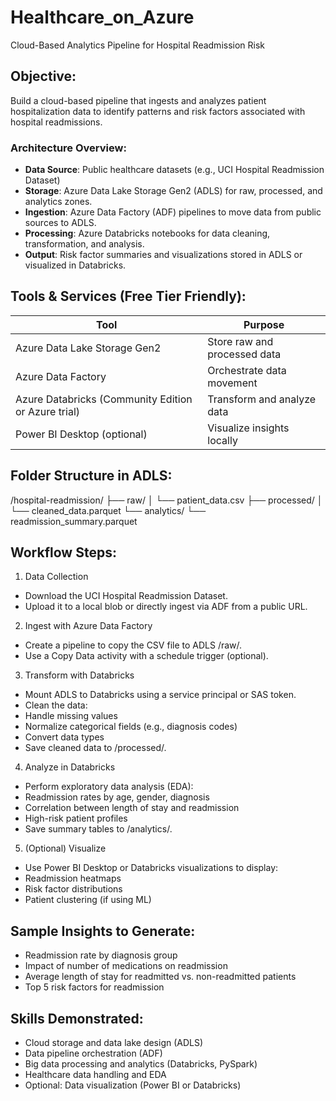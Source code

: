 # Healthcare_on_Azure
Cloud-Based Analytics Pipeline for Hospital Readmission Risk
## Objective:

Build a cloud-based pipeline that ingests and analyzes patient hospitalization data to identify patterns and risk factors associated with hospital readmissions.
### Architecture Overview:
- **Data Source**: Public healthcare datasets (e.g., UCI Hospital Readmission Dataset)
- **Storage**: Azure Data Lake Storage Gen2 (ADLS) for raw, processed, and analytics zones.
- **Ingestion**: Azure Data Factory (ADF) pipelines to move data from public sources to ADLS.
- **Processing**: Azure Databricks notebooks for data cleaning, transformation, and analysis.
- **Output**: Risk factor summaries and visualizations stored in ADLS or visualized in Databricks.

## Tools & Services (Free Tier Friendly):
|Tool|	Purpose|
|---|---|
|Azure Data Lake Storage Gen2 |Store raw and processed data|
|Azure Data Factory	|Orchestrate data movement|
|Azure Databricks (Community Edition or Azure trial)	|Transform and analyze data|
|Power BI Desktop (optional)	|Visualize insights locally|

## Folder Structure in ADLS:

/hospital-readmission/
    ├── raw/
    │   └── patient_data.csv
    ├── processed/
    │   └── cleaned_data.parquet
    └── analytics/
        └── readmission_summary.parquet

## Workflow Steps:
1. Data Collection

- Download the UCI Hospital Readmission Dataset.
- Upload it to a local blob or directly ingest via ADF from a public URL.

2. Ingest with Azure Data Factory

- Create a pipeline to copy the CSV file to ADLS /raw/.
- Use a Copy Data activity with a schedule trigger (optional).

3. Transform with Databricks

- Mount ADLS to Databricks using a service principal or SAS token.
- Clean the data:
- Handle missing values
- Normalize categorical fields (e.g., diagnosis codes)
- Convert data types
- Save cleaned data to /processed/.

4. Analyze in Databricks

- Perform exploratory data analysis (EDA):
- Readmission rates by age, gender, diagnosis
- Correlation between length of stay and readmission
- High-risk patient profiles
- Save summary tables to /analytics/.

5. (Optional) Visualize

- Use Power BI Desktop or Databricks visualizations to display:
- Readmission heatmaps
- Risk factor distributions
- Patient clustering (if using ML)

## Sample Insights to Generate:

- Readmission rate by diagnosis group
- Impact of number of medications on readmission
- Average length of stay for readmitted vs. non-readmitted patients
- Top 5 risk factors for readmission

 ## Skills Demonstrated:

- Cloud storage and data lake design (ADLS)
- Data pipeline orchestration (ADF)
- Big data processing and analytics (Databricks, PySpark)
- Healthcare data handling and EDA
- Optional: Data visualization (Power BI or Databricks)
